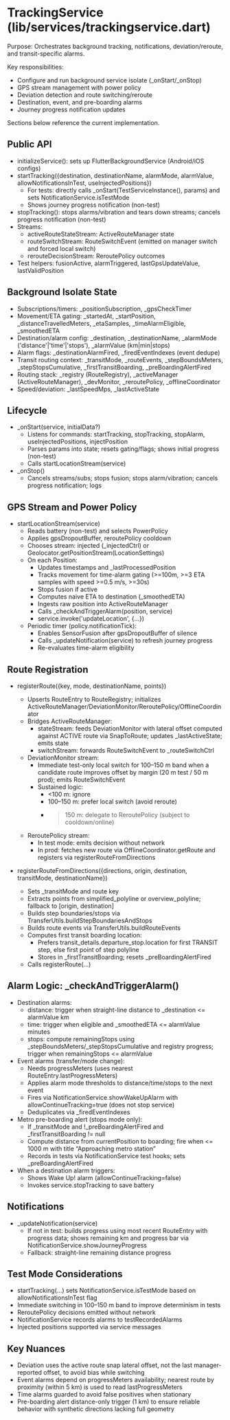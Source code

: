 # TrackingService (lib/services/trackingservice.dart)

Purpose: Orchestrates background tracking, notifications, deviation/reroute, and transit-specific alarms.

Key responsibilities:
- Configure and run background service isolate (_onStart/_onStop)
- GPS stream management with power policy
- Deviation detection and route switching/reroute
- Destination, event, and pre-boarding alarms
- Journey progress notification updates

Sections below reference the current implementation.

## Public API
- initializeService(): sets up FlutterBackgroundService (Android/iOS configs)
- startTracking({destination, destinationName, alarmMode, alarmValue, allowNotificationsInTest, useInjectedPositions})
  - For tests: directly calls _onStart(TestServiceInstance(), params) and sets NotificationService.isTestMode
  - Shows journey progress notification (non-test)
- stopTracking(): stops alarms/vibration and tears down streams; cancels progress notification (non-test)
- Streams:
  - activeRouteStateStream: ActiveRouteManager state
  - routeSwitchStream: RouteSwitchEvent (emitted on manager switch and forced local switch)
  - rerouteDecisionStream: ReroutePolicy outcomes
- Test helpers: fusionActive, alarmTriggered, lastGpsUpdateValue, lastValidPosition

## Background Isolate State
- Subscriptions/timers: _positionSubscription, _gpsCheckTimer
- Movement/ETA gating: _startedAt, _startPosition, _distanceTravelledMeters, _etaSamples, _timeAlarmEligible, _smoothedETA
- Destination/alarm config: _destination, _destinationName, _alarmMode ('distance'|'time'|'stops'), _alarmValue (km|min|stops)
- Alarm flags: _destinationAlarmFired, _firedEventIndexes (event dedupe)
- Transit routing context: _transitMode, _routeEvents, _stepBoundsMeters, _stepStopsCumulative, _firstTransitBoarding, _preBoardingAlertFired
- Routing stack: _registry (RouteRegistry), _activeManager (ActiveRouteManager), _devMonitor, _reroutePolicy, _offlineCoordinator
- Speed/deviation: _lastSpeedMps, _lastActiveState

## Lifecycle
- _onStart(service, initialData?)
  - Listens for commands: startTracking, stopTracking, stopAlarm, useInjectedPositions, injectPosition
  - Parses params into state; resets gating/flags; shows initial progress (non-test)
  - Calls startLocationStream(service)
- _onStop()
  - Cancels streams/subs; stops fusion; stops alarm/vibration; cancels progress notification; logs

## GPS Stream and Power Policy
- startLocationStream(service)
  - Reads battery (non-test) and selects PowerPolicy
  - Applies gpsDropoutBuffer, reroutePolicy cooldown
  - Chooses stream: injected (_injectedCtrl) or Geolocator.getPositionStream(LocationSettings)
  - On each Position:
    - Updates timestamps and _lastProcessedPosition
    - Tracks movement for time-alarm gating (>=100m, >=3 ETA samples with speed >=0.5 m/s, >=30s)
    - Stops fusion if active
    - Computes naive ETA to destination (_smoothedETA)
    - Ingests raw position into ActiveRouteManager
    - Calls _checkAndTriggerAlarm(position, service)
    - service.invoke('updateLocation', {...})
  - Periodic timer (policy.notificationTick):
    - Enables SensorFusion after gpsDropoutBuffer of silence
    - Calls _updateNotification(service) to refresh journey progress
    - Re-evaluates time-alarm eligibility

## Route Registration
- registerRoute({key, mode, destinationName, points})
  - Upserts RouteEntry to RouteRegistry; initializes ActiveRouteManager/DeviationMonitor/ReroutePolicy/OfflineCoordinator
  - Bridges ActiveRouteManager:
    - stateStream: feeds DeviationMonitor with lateral offset computed against ACTIVE route via SnapToRoute; updates _lastActiveState; emits state
    - switchStream: forwards RouteSwitchEvent to _routeSwitchCtrl
  - DeviationMonitor stream:
    - Immediate test-only local switch for 100–150 m band when a candidate route improves offset by margin (20 m test / 50 m prod); emits RouteSwitchEvent
    - Sustained logic:
      - <100 m: ignore
      - 100–150 m: prefer local switch (avoid reroute)
      - >150 m: delegate to ReroutePolicy (subject to cooldown/online)
  - ReroutePolicy stream:
    - In test mode: emits decision without network
    - In prod: fetches new route via OfflineCoordinator.getRoute and registers via registerRouteFromDirections

- registerRouteFromDirections({directions, origin, destination, transitMode, destinationName})
  - Sets _transitMode and route key
  - Extracts points from simplified_polyline or overview_polyline; fallback to [origin, destination]
  - Builds step boundaries/stops via TransferUtils.buildStepBoundariesAndStops
  - Builds route events via TransferUtils.buildRouteEvents
  - Computes first transit boarding location:
    - Prefers transit_details.departure_stop.location for first TRANSIT step, else first point of step polyline
    - Stores in _firstTransitBoarding; resets _preBoardingAlertFired
  - Calls registerRoute(...)

## Alarm Logic: _checkAndTriggerAlarm()
- Destination alarms:
  - distance: trigger when straight-line distance to _destination <= alarmValue km
  - time: trigger when eligible and _smoothedETA <= alarmValue minutes
  - stops: compute remainingStops using _stepBoundsMeters/_stepStopsCumulative and registry progress; trigger when remainingStops <= alarmValue
- Event alarms (transfer/mode change):
  - Needs progressMeters (uses nearest RouteEntry.lastProgressMeters)
  - Applies alarm mode thresholds to distance/time/stops to the next event
  - Fires via NotificationService.showWakeUpAlarm with allowContinueTracking=true (does not stop service)
  - Deduplicates via _firedEventIndexes
- Metro pre-boarding alert (stops mode only):
  - If _transitMode and !_preBoardingAlertFired and _firstTransitBoarding != null
  - Compute distance from currentPosition to boarding; fire when <= 1000 m with title “Approaching metro station”
  - Records in tests via NotificationService test hooks; sets _preBoardingAlertFired
- When a destination alarm triggers:
  - Shows Wake Up! alarm (allowContinueTracking=false)
  - Invokes service.stopTracking to save battery

## Notifications
- _updateNotification(service)
  - If not in test: builds progress using most recent RouteEntry with progress data; shows remaining km and progress bar via NotificationService.showJourneyProgress
  - Fallback: straight-line remaining distance progress

## Test Mode Considerations
- startTracking(...) sets NotificationService.isTestMode based on allowNotificationsInTest flag
- Immediate switching in 100–150 m band to improve determinism in tests
- ReroutePolicy decisions emitted without network
- NotificationService records alarms to testRecordedAlarms
- Injected positions supported via service messages

## Key Nuances
- Deviation uses the active route snap lateral offset, not the last manager-reported offset, to avoid bias while switching
- Event alarms depend on progressMeters availability; nearest route by proximity (within 5 km) is used to read lastProgressMeters
- Time alarms guarded to avoid false positives when stationary
- Pre-boarding alert distance-only trigger (1 km) to ensure reliable behavior with synthetic directions lacking full geometry
